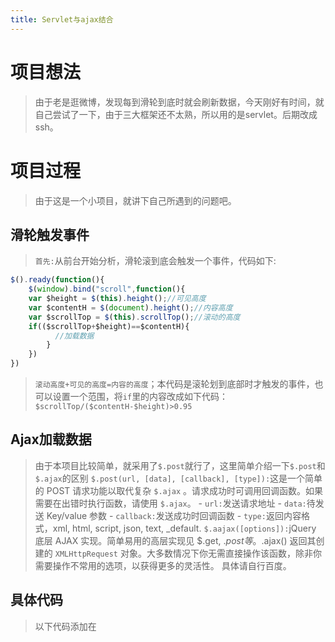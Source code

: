 ```yaml
---
title: Servlet与ajax结合
---
```

# 项目想法
> 由于老是逛微博，发现每到滑轮到底时就会刷新数据，今天刚好有时间，就自己尝试了一下，由于三大框架还不太熟，所以用的是servlet。后期改成ssh。

# 项目过程
> 由于这是一个小项目，就讲下自己所遇到的问题吧。
## 滑轮触发事件
> `首先:`从前台开始分析，滑轮滚到底会触发一个事件，代码如下:
``` js
$().ready(function(){
	$(window).bind("scroll",function(){
	var $height = $(this).height();//可见高度
	var $contentH = $(document).height();//内容高度
	var $scrollTop = $(this).scrollTop();//滚动的高度
	if(($scrollTop+$height)==$contentH){
		  //加载数据
		}
	})
})
```
> `滚动高度+可见的高度=内容的高度`；本代码是滚轮划到底部时才触发的事件，也可以设置一个范围，将`if`里的内容改成如下代码：`$scrollTop/($contentH-$height)>0.95`

## Ajax加载数据
> 由于本项目比较简单，就采用了`$.post`就行了，这里简单介绍一下`$.post`和`$.ajax`的区别
> `$.post(url, [data], [callback], [type]):`这是一个简单的 POST 请求功能以取代复杂 `$.ajax` 。请求成功时可调用回调函数。如果需要在出错时执行函数，请使用 `$.ajax`。
    - `url:`发送请求地址
    - `data:`待发送 Key/value 参数
    - `callback:`发送成功时回调函数
    - `type:`返回内容格式，xml, html, script, json, text, _default.
> `$.aajax([options]):`jQuery 底层 AJAX 实现。简单易用的高层实现见 $.get, $.post 等。$.ajax() 返回其创建的 `XMLHttpRequest` 对象。大多数情况下你无需直接操作该函数，除非你需要操作不常用的选项，以获得更多的灵活性。 具体请自行百度。

## 具体代码
> 以下代码添加在

